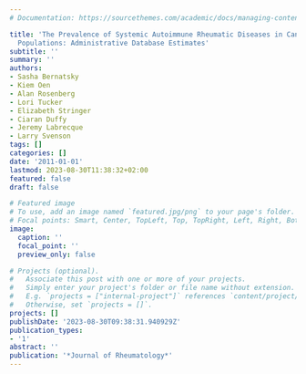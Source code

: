 ```yaml
---
# Documentation: https://sourcethemes.com/academic/docs/managing-content/

title: 'The Prevalence of Systemic Autoimmune Rheumatic Diseases in Canadian Pediatric
  Populations: Administrative Database Estimates'
subtitle: ''
summary: ''
authors:
- Sasha Bernatsky
- Kiem Oen
- Alan Rosenberg
- Lori Tucker
- Elizabeth Stringer
- Ciaran Duffy
- Jeremy Labrecque
- Larry Svenson
tags: []
categories: []
date: '2011-01-01'
lastmod: 2023-08-30T11:38:32+02:00
featured: false
draft: false

# Featured image
# To use, add an image named `featured.jpg/png` to your page's folder.
# Focal points: Smart, Center, TopLeft, Top, TopRight, Left, Right, BottomLeft, Bottom, BottomRight.
image:
  caption: ''
  focal_point: ''
  preview_only: false

# Projects (optional).
#   Associate this post with one or more of your projects.
#   Simply enter your project's folder or file name without extension.
#   E.g. `projects = ["internal-project"]` references `content/project/deep-learning/index.md`.
#   Otherwise, set `projects = []`.
projects: []
publishDate: '2023-08-30T09:38:31.940929Z'
publication_types:
- '1'
abstract: ''
publication: '*Journal of Rheumatology*'
---
```

